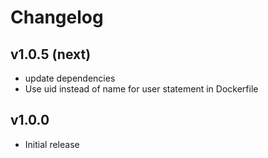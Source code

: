# Changelog

## v1.0.5 (next)

- update dependencies
- Use uid instead of name for user statement in Dockerfile

## v1.0.0

 - Initial release
